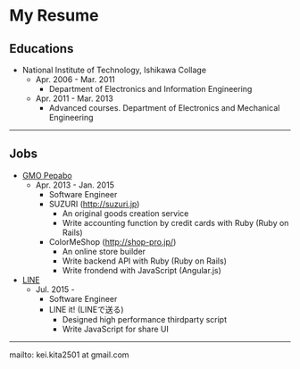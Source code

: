 # My Resume

## Educations

- National Institute of Technology, Ishikawa Collage
  - Apr. 2006 - Mar. 2011
      * Department of Electronics and Information Engineering
  - Apr. 2011 - Mar. 2013
      * Advanced courses. Department of Electronics and Mechanical Engineering

---

## Jobs

- [GMO Pepabo](https://pepabo.com/)
  - Apr. 2013 - Jan. 2015
      * Software Engineer
      * SUZURI (http://suzuri.jp)
          - An original goods creation service
          - Write accounting function by credit cards with Ruby (Ruby on Rails)
      * ColorMeShop (http://shop-pro.jp/)
          - An online store builder
          - Write backend API with Ruby (Ruby on Rails)
          - Write frondend with JavaScript (Angular.js)
- [LINE](http://linecorp.com/)
  - Jul. 2015 -
      * Software Engineer
      * LINE it! (LINEで送る)
          - Designed high performance thirdparty script
          - Write JavaScript for share UI

---

mailto: kei.kita2501 at gmail.com
